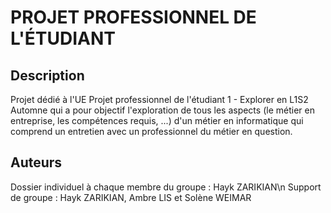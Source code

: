 # PROJET PROFESSIONNEL DE L'ÉTUDIANT

## Description
Projet dédié à l'UE Projet professionnel de l'étudiant 1 - Explorer en L1S2 Automne qui a pour objectif l'exploration 
de tous les aspects (le métier en entreprise, les compétences requis, ...) d'un métier en informatique qui 
comprend un entretien avec un professionnel du métier en question.

## Auteurs
Dossier individuel à chaque membre du groupe : Hayk ZARIKIAN\n
Support de groupe : Hayk ZARIKIAN, Ambre LIS et Solène WEIMAR
